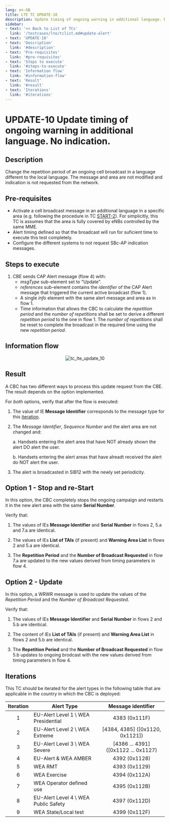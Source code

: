 ```yaml
---
lang: en-GB
title: LTE TC UPDATE-10
description: Update timing of ongoing warning in additional language. No indication.
sidebar:
- text: '<< Back to List of TCs'
  link: '/testcases/lte/tclist.md#update-alert'
- text: 'UPDATE-10'
- text: 'Description'
  link: '#description'
- text: 'Pre-requisites'
  link: '#pre-requisites'
- text: 'Steps to execute'
  link: '#steps-to-execute'
- text: 'Information flow'
  link: '#information-flow'
- text: 'Result'
  link: '#result'
- text: 'Iterations'
  link: '#iterations'
---
```


# **UPDATE-10** Update timing of ongoing warning in additional language. No indication.

## Description

Change the repetition period of an ongoing cell broadcast in a language 
different to the local language.
The message and area are not modified and indication is not requested from the 
network.

## Pre-requisites

* Activate a cell broadcast message in an additional language in a specific 
  area (e.g. following the procedure in TC [START-2](/testcases/lte/start/tc2)).
  For simplicitly, this TC is assumes that the area is fully covered by eNBs 
  controlled by the same MME.
* Alert timing defined so that the broadcast will run for suficient time to 
  execute this test completely.
* Configure the different systems to not request SBc-AP indication messages.

## Steps to execute

1. CBE sends CAP Alert message (flow 4) with:
   - *msgType* sub-element set to "Update".
   - *references* sub-element contains the *identifier* of the CAP Alert 
     message that triggered the current active broadcast (flow 1).
   - A single *info* element with the same alert message and area as in flow 1.
   - Time information that allows the CBC to calculate the *repetition period*
     and the *number of repetitions* shall be set to derive a different 
     *repetition period* to the one in flow 1. The *number of repetitions* 
     shall be reset to complete the broadcast in the required time using the
     new *repetition period*.

## Information flow

<div style="text-align: center;">

![tc_lte_update_10](/assets/img/flows/lte/update/tc_lte_update_10.svg)

</div>

## Result

A CBC has two different ways to process this update request from the CBE. The 
result depends on the option implemented.

For *both* options, verify that after the flow is executed:

1. The value of IE **Message Identifier** corresponds to the message type for
   this [iteration](/testcases/lte/update/tc10/#iterations).

2. The *Message Identifier*, *Sequence Number* and the alert area are not 
   changed and:
   
   a. Handsets entering the alert area that have NOT already shown the alert DO
      alert the user.
 
   b. Handsets entering the alert areas that have alreadt received the alert do 
      NOT alert the user.

3. The alert is broadcasted in SIB12 with the newly set periodicity.

## Option 1 - Stop and re-Start

In this option, the CBC completely stops the ongoing campaign and restarts it 
in the new alert area with the same **Serial Number**.

Verify that:

1. The values of IEs **Message Identifier** and **Serial Number** in flows 2,
   5.a and 7.a are identical.

2. The values of IEs **List of TAIs** (if present) and **Warning Area List** in 
   flows 2 and 5.a are identical.

3. The **Repetition Period** and the **Number of Broadcast Requested** in flow 
   7.a are updated to the new values derived from timing parameters in flow 4.


## Option 2 - Update

In this option, a WRWR message is used to update the values of the *Repetition
Period* and the *Number of Broadcast Requested*.

Verify that:

1. The values of IEs **Message Identifier** and **Serial Number** in flows 2 
   and 5.b are identical.

2. The content of IEs **List of TAIs** (if present) and **Warning Area List** 
   in flows 2 and 5.b are identical.

3. The **Repetition Period** and the **Number of Broadcast Requested** in flow
   5.b updates to ongoing brodcast with the new values derived from timing 
   parameters in flow 4.

## Iterations

This TC should be iterated for the alert types in the following table that are
applicable in the country in which the CBC is deployed:

| Iteration | Alert Type | Message identifier |
|:---:| ------------ |:------------------:|
| 1 | EU-Alert Level 1 \ WEA Presidential | 4383 (0x111F) |
| 2 | EU-Alert Level 2 \ WEA Extreme | [4384, 4385] ([0x1120, 0x1121]) |
| 3 | EU-Alert Level 3 \ WEA Severe | [4386 ... 4391] ([0x1122 ... 0x1127) |
| 4 | EU-Alert & WEA AMBER | 4392 (0x1128) |
| 5 | WEA RMT | 4393 (0x1129) |
| 6 | WEA Exercise | 4394 (0x112A) |
| 7 | WEA Operator defined use | 4395 (0x112B) |
| 8 | EU-Alert Level 4 \ WEA Public Safety | 4397 (0x112D) |
| 9 | WEA State/Local test | 4399 (0x112F) |

